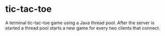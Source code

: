 # tic-tac-toe
A terminal tic-tac-toe game using a Java thread pool. After the server is started a thread pool starts a new game for every two clients that connect.
